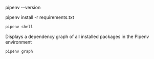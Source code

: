 pipenv --version

pipenv install -r requirements.txt

```sh
pipenv shell
```

Displays a dependency graph of all installed packages in the Pipenv environment
```sh
pipenv graph
```